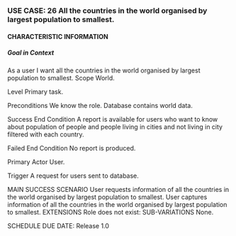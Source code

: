 ### USE CASE: 26 All the countries in the world organised by largest population to smallest.
#### CHARACTERISTIC INFORMATION
##### Goal in Context
As a user I want all the countries in the world organised by largest population to smallest.
Scope
World.

Level
Primary task.

Preconditions
We know the role. Database contains world data.

Success End Condition
A report is available for users who want to know about population of people and people living in cities and not living in city filtered with each country.

Failed End Condition
No report is produced.

Primary Actor
User.

Trigger
A request for users sent to database.

MAIN SUCCESS SCENARIO
User requests information of all the countries in the world organised by largest population to smallest.
User captures information of all the countries in the world organised by largest population to smallest.
EXTENSIONS
Role does not exist:
SUB-VARIATIONS
None.

SCHEDULE
DUE DATE: Release 1.0